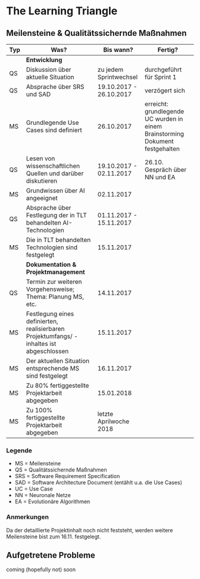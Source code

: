 # The Learning Triangle

## Meilensteine & Qualitätssichernde Maßnahmen

| Typ | Was? | Bis wann? | Fertig? |
| ------ | ------ | ------ | ------ |
|  | <b>Entwicklung</b> |  |  |
| QS | Diskussion über aktuelle Situation | zu jedem Sprintwechsel | durchgeführt für Sprint 1 |
| QS | Absprache über SRS und SAD | 19.10.2017 - 26.10.2017  | verzögert sich |
| MS | Grundlegende Use Cases sind definiert | 26.10.2017 | erreicht: grundlegende UC wurden in einem Brainstorming Dokument festgehalten |
| QS | Lesen von wissenschaftlichen Quellen und darüber diskutieren | 19.10.2017 - 02.11.2017 | 26.10. Gespräch über NN und EA |
| MS | Grundwissen über AI angeeignet | 02.11.2017 | |
| QS | Absprache über Festlegung der in TLT behandelten AI-Technologien | 01.11.2017 - 15.11.2017 | |
| MS | Die in TLT behandelten Technologien sind festgelegt | 15.11.2017 | |
|  | <b>Dokumentation & Projektmanagement</b> |  |  |
| QS | Termin zur weiteren Vorgehensweise; Thema: Planung MS, etc. | 14.11.2017 | |
| MS | Festlegung eines definierten, realisierbaren Projektumfangs/ -inhaltes ist abgeschlossen | 15.11.2017 | |
| MS | Der aktuellen Situation entsprechende MS sind festgelegt | 16.11.2017 | |
| MS | Zu 80% fertiggestellte Projektarbeit abgegeben | 15.01.2018 | |
| MS | Zu 100% fertiggestellte Projektarbeit abgegeben | letzte Aprilwoche 2018 | |


### Legende

* MS = Meilensteine
* QS = Qualitätssichernde Maßnahmen
* SRS = Software Requirement Specification
* SAD = Software Architecture Document (entählt u.a. die Use Cases)
* UC = Use Case
* NN = Neuronale Netze
* EA = Evolutionäre Algorithmen

### Anmerkungen

Da der detaillierte Projektinhalt noch nicht feststeht, werden weitere Meilensteine bist zum 16.11. festgelegt.

## Aufgetretene Probleme

coming (hopefully not) soon
